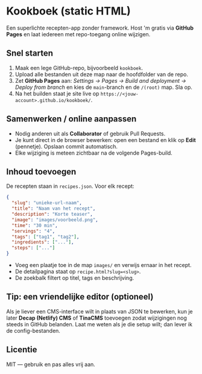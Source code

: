 # Kookboek (static HTML)

Een superlichte recepten-app zonder framework. Host 'm gratis via **GitHub Pages** en laat iedereen met repo-toegang online wijzigen.

## Snel starten
1. Maak een lege GitHub-repo, bijvoorbeeld `kookboek`.
2. Upload alle bestanden uit deze map naar de hoofdfolder van de repo.
3. Zet **GitHub Pages** aan: *Settings → Pages → Build and deployment → Deploy from branch* en kies de `main`-branch en de `/(root)` map. Sla op.  
4. Na het builden staat je site live op `https://<jouw-account>.github.io/kookboek/`.

## Samenwerken / online aanpassen
- Nodig anderen uit als **Collaborator** of gebruik Pull Requests.
- Je kunt direct in de browser bewerken: open een bestand en klik op **Edit** (pennetje). Opslaan commit automatisch.
- Elke wijziging is meteen zichtbaar na de volgende Pages-build.

## Inhoud toevoegen
De recepten staan in `recipes.json`. Voor elk recept:
```json
{
  "slug": "unieke-url-naam",
  "title": "Naam van het recept",
  "description": "Korte teaser",
  "image": "images/voorbeeld.png",
  "time": "30 min",
  "servings": "4",
  "tags": ["tag1", "tag2"],
  "ingredients": ["..."],
  "steps": ["..."]
}
```
- Voeg een plaatje toe in de map `images/` en verwijs ernaar in het recept.
- De detailpagina staat op `recipe.html?slug=<slug>`.
- De zoekbalk filtert op titel, tags en beschrijving.

## Tip: een vriendelijke editor (optioneel)
Als je liever een CMS-interface wilt in plaats van JSON te bewerken, kun je later **Decap (Netlify) CMS** of **TinaCMS** toevoegen zodat wijzigingen nog steeds in GitHub belanden. Laat me weten als je die setup wilt; dan lever ik de config-bestanden.

## Licentie
MIT — gebruik en pas alles vrij aan.
